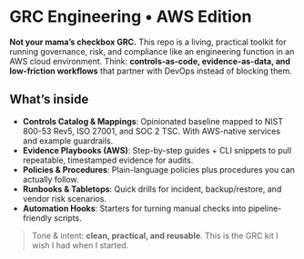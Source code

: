 # GRC Engineering • AWS Edition

**Not your mama’s checkbox GRC.** This repo is a living, practical toolkit for running governance, risk, and compliance like an engineering function in an AWS cloud environment. Think: **controls-as-code, evidence-as-data, and low-friction workflows** that partner with DevOps instead of blocking them.

## What’s inside
- **Controls Catalog & Mappings**: Opinionated baseline mapped to NIST 800-53 Rev5, ISO 27001, and SOC 2 TSC. With AWS-native services and example guardrails.
- **Evidence Playbooks (AWS)**: Step-by-step guides + CLI snippets to pull repeatable, timestamped evidence for audits.
- **Policies & Procedures**: Plain-language policies plus procedures you can actually follow.
- **Runbooks & Tabletops**: Quick drills for incident, backup/restore, and vendor risk scenarios.
- **Automation Hooks**: Starters for turning manual checks into pipeline-friendly scripts.

> Tone & intent: **clean, practical, and reusable**. This is the GRC kit I wish I had when I started.
